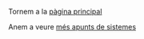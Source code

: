 Tornem a la [pàgina principal](README.md)

Anem a veure [més apunts de sistemes](01%CC%A3_Introduccio.md)